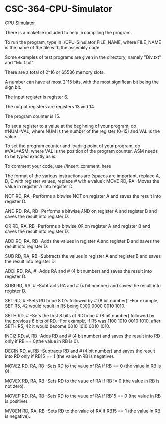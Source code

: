 CSC-364-CPU-Simulator
=====================

CPU Simulator

There is a makefile included to help in compiling the program.

To run the program, type in ./CPU-Simulator FILE_NAME, where FILE_NAME is the name of the file with the assembly code.

Some examples of test programs are given in the directory, namely "Div.txt" and "Mult.txt".

There are a total of 2^16 or 65536 memory slots.

A number can have at most 2^15 bits, with the most significan bit being the sign bit.

The input register is register 6.

The output registers are registers 13 and 14.

The program counter is 15.

To set a register to a value at the beginning of your program, do #NUM=VAL, where NUM is the number of the register (0-15) and VAL is the value.

To set the program counter and loading point of your program, do #VAL=ASM, where VAL is the position of the program counter. ASM needs to be typed exactly as is.

To comment your code, use //insert_comment_here

The format of the various instructions are (spaces are important, replace A, B, D with register values, replace # with a value):
MOVE RD, RA
-Moves the value in register A into register D.

NOT RD, RA
-Performs a bitwise NOT on register A and saves the result into register D.

AND RD, RA, RB
-Performs a bitwise AND on register A and register B and saves the result into register D.

OR RD, RA, RB
-Performs a bitwise OR on register A and register B and saves the result into register D.

ADD RD, RA, RB
-Adds the values in register A and register B and saves the result into register D.

SUB RD, RA, RB
-Subtracts the values in register A and register B and saves the result into register D.

ADDI RD, RA, #
-Adds RA and # (4 bit number) and saves the result into register D.

SUBI RD, RA, #
-Subtracts RA and # (4 bit number) and saves the result into register D.

SET RD, #
-Sets RD to be 8 0's followed by # (8 bit number).
-For example, SET R5, 42 would result in R5 being 0000 0000 0010 1010.

SETH RD, #
-Sets the first 8 bits of RD to be # (8 bit number) followed by the previous 8 bits of RD.
-For example, if R5 was 1100 1010 0010 1010, after SETH R5, 42 it would become 0010 1010 0010 1010.

INCIZ RD, #, RB
-Adds RD and # (4 bit number) and saves the result into RD only if RB == 0(the value in RB is 0).

DECIN RD, #, RB
-Subtracts RD and # (4 bit number) and saves the result into RD only if RB15 == 1 (the value in RB is negative).

MOVEZ RD, RA, RB
-Sets RD to the value of RA if RB == 0 (the value in RB is 0).

MOVEX RD, RA, RB
-Sets RD to the value of RA if RB != 0 (the value in RB is not zero).

MOVEP RD, RA, RB
-Sets RD to the value of RA if RB15 == 0 (the value in RB is positive).

MVOEN RD, RA, RB
-Sets RD to the value of RA if RB15 == 1 (the value in RB is negative).
